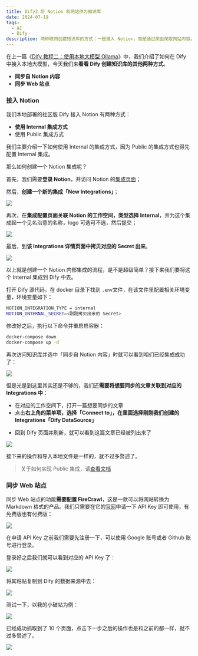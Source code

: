 ```yaml
---
title: Dify3 将 Notion 和网站作为知识库
date: 2024-07-19
tags:
  - AI
  - Dify
description: 两种联网创建知识库的方式：一是接入 Notion，而是通过爬虫爬取网站内容。
---
```

在上一篇《[Dify 教程二：使用本地大模型 Ollama](https://mp.weixin.qq.com/s?__biz=MzUyODkwNTg3MA==\&mid=2247485047\&idx=1\&sn=05e09f8ed8c452b42c151a7f67cdb6f7\&chksm=fa686596cd1fec80e020bd0de536f031a966ad06138bba27479d6f6885a915f38490f67ee1fa#rd)》中，我们介绍了如何在 Dify 中接入本地大模型，今天我们来**看看 Dify 创建知识库的其他两种方式**。

* **同步自 Notion 内容**
* **同步 Web 站点**

### 接入 Notion

我们本地部署的社区版 Dify 接入 Notion 有两种方式：

* **使用 Internal 集成方式**
* 使用 Public 集成方式

我们主要介绍一下如何使用 Internal 的集成方式，因为 Public 的集成方式也得先配置 Internal 集成。

那么如何创建一个 Notion 集成呢？

首先，我们需要**登录 Notion**，并访问 Notion 的[集成页面](https://www.notion.so/profile/integrations)；

然后，**创建一个新的集成「New Integrations」**；

![](assets/1720855248786.webp)

再次，在**集成配置页面关联 Notion 的工作空间，类型选择 Internal**，并为这个集成起一个见名治意的名称，logo 可选可不选，然后提交；

![](assets/1720855401680.webp)

最后，到**该 Integrations 详情页面中拷贝对应的 Secret 出来**。

![](assets/1720855911707.webp)

以上就是创建一个 Notion 内部集成的流程，是不是超级简单？接下来我们要将这个 Internal 集成到 Dify 中去。

打开 Dify 源代码，在 docker 目录下找到 `.env`文件，在该文件里配置相关环境变量，环境变量如下：

```bash
NOTION_INTEGRATION_TYPE = internal
NOTION_INTERNAL_SECRET=<刚刚拷贝出来的 Secret>
```

修改好之后，执行以下命令并重启启容器：

```bash
docker-compose down
docker-compose up -d
```

再次访问知识库并选中「同步自 Notion 内容」时就可以看到咱们已经集成成功了：

![](assets/1720855813997.webp)

但是光是到这里其实还是不够的，我们还**需要将想要同步的文章关联到对应的 Integrations 中**：

* 在对应的工作空间下，打开一篇想要同步的文章
* 点击**右上角的菜单项，选择「Connect to」，在里面选择刚刚我们创建的 Integrations「Dify DataSource」**

- 回到 Dify 页面并刷新，就可以看到这篇文章已经被列出来了

![](assets/1720856474021.webp)

接下来的操作和导入本地文件是一样的，就不过多赘述了。

> 关于如何实现 Public 集成，请[查看文档](https://docs.dify.ai/v/zh-hans/guides/knowledge-base/sync-from-notion#id-2-shi-yong-public-ji-cheng-fang-shi)

### 同步 Web 站点

同步 Web 站点的功能**需要配置 FireCrawl**，这是一款可以将网站转换为 Markdown 格式的产品。我们只需要在它的[官网](https://www.firecrawl.dev/pricing)申请一下 API Key 即可使用，有免费版也有付费版：

![](assets/1720938183429.webp)

在申请 API Key 之前我们需要先注册一下，可以使用 Google 账号或者 Github 账号进行登录。

登录好之后我们就可以看到对应的 API Key 了：

![](assets/1720938351453.webp)

将其粘贴复制到 Dify 的数据来源中去：

![](assets/1720938521515.webp)

测试一下，以我的小破站为例：

![](assets/1720938650558.webp)

已经成功抓取到了 10 个页面，点击下一步之后的操作也是和之前的都一样，就不过多赘述了。

![](assets/1720938786552.webp)

